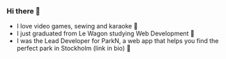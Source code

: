 ### Hi there 💫

<!--
**DittoJoe/DittoJoe** is a ✨ _special_ ✨ repository because its `README.md` (this file) appears on your GitHub profile.

Here are some ideas to get you started:

- 🔭 I’m currently working on ...
- 🌱 I’m currently learning ...
- 👯 I’m looking to collaborate on ...
- 🤔 I’m looking for help with ...
- 💬 Ask me about ...
- 📫 How to reach me: ...
- 😄 Pronouns: ...
- ⚡ Fun fact: ...
-->
- I love video games, sewing and karaoke 🎤
- I just graduated from Le Wagon studying Web Development 🚗
- I was the Lead Developer for ParkN, a web app that helps you find the perfect park in Stockholm (link in bio) 🍃

